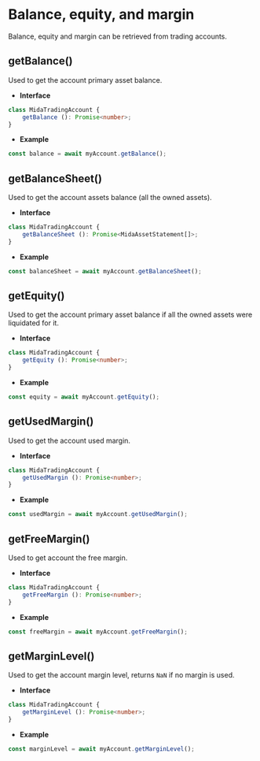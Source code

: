 # Balance, equity, and margin
Balance, equity and margin can be retrieved from trading accounts.

## getBalance()
Used to get the account primary asset balance.

- **Interface**
```typescript
class MidaTradingAccount {
    getBalance (): Promise<number>;
}
```
- **Example**
```js
const balance = await myAccount.getBalance();
```

## getBalanceSheet()
Used to get the account assets balance (all the owned assets).

- **Interface**
```typescript
class MidaTradingAccount {
    getBalanceSheet (): Promise<MidaAssetStatement[]>;
}
```
- **Example**
```js
const balanceSheet = await myAccount.getBalanceSheet();
```

## getEquity()
Used to get the account primary asset balance if all the owned assets were liquidated for it.

- **Interface**
```typescript
class MidaTradingAccount {
    getEquity (): Promise<number>;
}
```
- **Example**
```js
const equity = await myAccount.getEquity();
```

## getUsedMargin()
Used to get the account used margin.

- **Interface**
```typescript
class MidaTradingAccount {
    getUsedMargin (): Promise<number>;
}
```
- **Example**
```js
const usedMargin = await myAccount.getUsedMargin();
```

## getFreeMargin()
Used to get account the free margin.

- **Interface**
```typescript
class MidaTradingAccount {
    getFreeMargin (): Promise<number>;
}
```
- **Example**
```js
const freeMargin = await myAccount.getFreeMargin();
```

## getMarginLevel()
Used to get the account margin level, returns `NaN` if no margin is used.

- **Interface**
```typescript
class MidaTradingAccount {
    getMarginLevel (): Promise<number>;
}
```
- **Example**
```js
const marginLevel = await myAccount.getMarginLevel();
```
